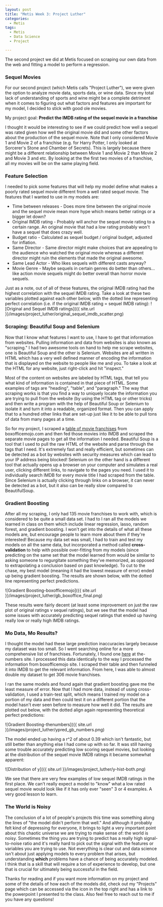 ```yaml
---
layout: post
title: "Metis Week 3: Project Luther"
categories:
  - Metis
tags:
  - Metis
  - Data Science
  - Project

---
```

The second project we did at Metis focused on scraping our own data from the web and fitting a model to perform a regression.

### Sequel Movies
For our second project (which Metis calls "Project Luther"), we were given the option to analyze movie data, sports data, or wine data. Since my total lack of understanding of sports and wine might be a complete detriment when it comes to figuring out what factors and features are important for my model, I decided to stick with good ole movies. 

My project goal: **Predict the IMDB rating of the sequel movie in a franchise**

I thought it would be interesting to see if we could predict how well a sequel was rated given how well the original movie did and some other factors about the production of the sequel movie. Note that I only considered Movie 1 and Movie 2 of a franchise (e.g. for Harry Potter, I only looked at Sorcerer's Stone and Chamber of Secrets). This is largely because there might be a different relationship between Movie 1 and Movie 2 than Movie 2 and Movie 3 and etc. By looking at the the first two movies of a franchise, all my movies will be on the same playing field. 

### Feature Selection

I needed to pick some features that will help my model define what makes a poorly rated sequel movie different from a well rated sequel movie. The features that I wanted to use in my models are:

* Time between releases - Does more time between the original movie and the sequel movie mean more hype which means better ratings or a bigger let down? 
* Original IMDB rating - Probably will anchor the sequel movie rating to a certain range. An original movie that had a low rating probably won't have a sequel that does crazy well. 
* Budget ratio - Calculated as sequel budget / original budget, adjusted for inflation.
* Same Director - Same director might make choices that are appealing to the audience who watched the original movie whereas a different director might ruin the elements that made the original awesome. 
* Same Lead Actor - Who likes sequels with different casts anyway?
* Movie Genre - Maybe sequels in certain genres do better than others... like action movie sequels might do better overall than horror movie sequels. 

Just as a note, out of all of these features, the original IMDB rating had the highest correlation with the sequel IMDB rating. Take a look at these two variables plotted against each other below, with the dotted line representing perfect correlation (i.e. if the original IMDB rating = sequel IMDB rating):
![Original and Sequel IMDB ratings]({{ site.url }}/images/project_luther/original_sequel_imdb_scatter.png)


### Scraping: Beautiful Soup and Selenium
Now that I know what features I want to use, I have to get that information from websites. Pulling information and data from websites is also known as "scraping." I had two awesome tools on hand to help me scrape websites, one is Beautiful Soup and the other is Selenium. Websites are all written in HTML which has a very well defined manner of encoding the information that is displayed on the website to people like me and you. To take a look at the HTML for any website, just right-click and hit "inspect." 

Most of the content on websites are labeled by HTML tags, that tell you what kind of information is contained in that piece of HTML. Some examples of tags are "heading", "table", and "paragraph." The way that scraping works is that you find a way to uniquely locate the information you are trying to pull from the website (by using the HTML tag or other tricks) and then write a program with the help of Beautiful Soup or Selenium to isolate it and turn it into a readable, organized format. Then you can apply that to a hundred other links that are set-up just like it to be able to pull tons of data from many pages at a time. 

So for my project, I scraped a [table of movie franchises](http://www.boxofficemojo.com/franchises/ "boxofficemojo") from boxofficemojo.com and then fed those movies into IMDB and scraped the separate movie pages to get all the information I needed. Beautiful Soup is a tool that I used to pull the raw HTML of the website and parse through the tags that I need. It's extremely fast and really efficient, but sometimes can be detected as a bot by websites with security measures which can lead to your IP address being blocked! Selenium on the other hand is a different tool that actually opens up a browser on your computer and simulates a real user, clicking different links, to navigate to the pages you need. I used it to individually search IMDB for every movie title I had scraped from the table. Since Selenium is actually clicking through links on a browser, it can never be detected as a bot, but it also can be really slow compared to BeautifulSoup. 

### Gradient Boosting
After all my scraping, I only had 135 movie franchises to work with, which is considered to be quite a small data set. I had to I ran all the models we learned in class on them which include linear regression, lasso, random forest, and gradient boosting. I won't get into the details of what all these models are, but encourage people to learn more about them if they're interested! Because my data set was small, I had to train and test my models on all the same data, but incorporated a method called **cross-validation** to help with possible over-fitting from my models (since predicting on the same set that the model learned from would be similar to asking someone to regurgitate something they've memorized, as opposed to extrapolating a conclusion based on past knowledge). To cut to the chase, my best model (meaning it had the lowest measure of error) ended up being gradient boosting. The results are shown below, with the dotted line representing perfect predictions. 

![Gradient Boosting-boxofficemojo]({{ site.url }}/images/project_luther/gb_boxoffice_final.png)

These results were fairly decent (at least some improvement on just the raw plot of original ratings v sequel ratings), but we see that the model had some issues with accurately predicting sequel ratings that ended up having really low or really high IMDB ratings. 

### Mo Data, Mo Results?
I thought the model had these large prediction inaccuracies largely because my dataset was too small. So I went searching online for a more comprehensive list of franchises. Fortunately, I found one [here](http://www.the-numbers.com/movies/franchises/sort/No "the-numbers franchises") at the-numbers site. I processed this data identically to the way I processed the information from boxofficemojo site. I scraped their table and then funneled it into IMDB to get the relevant information. From here, I was able to almost double my dataset to get 306 movie franchises. 

I ran the same models and found again that gradient boosting gave me the least measure of error. Now that I had more data, instead of using cross-validation, I used a train-test split, which means I trained my model on a portion of my data and then could test it on a different portion that the model hasn't ever seen before to measure how well it did. The results are plotted out below, with the dotted align again representing theoretical perfect predictions:

![Gradient Boosting-thenumbers]({{ site.url }}/images/project_luther/ypred_gb_numbers.png)

The model ended up having a r^2 of about 0.39 which isn't fantastic, but still better than anything else I had come up with so far. It was still having some trouble accurately predicting low scoring sequel movies, but looking at the distribution of the sequel movie IMDB ratings it became somewhat apparent:

![Distribution of y]({{ site.url }}/images/project_luther/y-hist-both.png)

We see that there are very few examples of low sequel IMDB ratings in the first place. We can't really expect a model to "know" what a low rated sequel movie would look like if it has only ever "seen" 3 or 4 examples. A very good lesson to learn. 

### The World is Noisy
The conclusion of a lot of people's projects this time was something along the lines of "the model didn't perform that well." And although it probably felt kind of depressing for everyone, it brings to light a very important point about this chaotic universe we are trying to make sense of: the world is noisy. Sometimes the thing you are trying to predict has a really high signal-to-noise ratio and it's really hard to pick out the signal with the features or variables you are trying to use. Not everything is clear cut and data science isn't about just applying models to every problem that arises, but understanding **which** problems have a chance of being accurately modeled. I think that is a skill that will require a ton of experience to develop, but one that is crucial for ultimately being successful in the field. 

Thanks for reading and if you want more information on my project and some of the details of how each of the models did, check out my "Projects" page which can be accessed via the icon in the top right and has a link to the powerpoint I presented to the class. Also feel free to reach out to me if you have any questions!   


